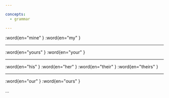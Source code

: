 ```yaml
---

concepts:
  - grammar

---
```


:word{en="mine" }
:word{en="my" }

--------------------------------------------------

:word{en="yours" }
:word{en="your" }

--------------------------------------------------

:word{en="his" }
:word{en="her" }
:word{en="their" }
:word{en="theirs" }

--------------------------------------------------

:word{en="our" }
:word{en="ours" }

...
